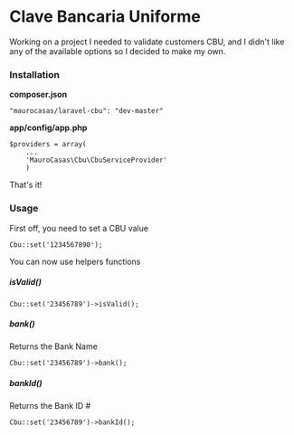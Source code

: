 Clave Bancaria Uniforme
=======================

Working on a project I needed to validate customers CBU, and I didn't like any of the available options so I decided to make my own.

### Installation
__composer.json__

    "maurocasas/laravel-cbu": "dev-master"

__app/config/app.php__

    $providers = array(
    	...
		'MauroCasas\Cbu\CbuServiceProvider'
    	)

That's it!

### Usage

First off, you need to set a CBU value

    Cbu::set('1234567890');

You can now use helpers functions

##### isValid()

    Cbu::set('23456789')->isValid();

##### bank()
Returns the Bank Name

    Cbu::set('23456789')->bank();

##### bankId()
Returns the Bank ID #

    Cbu::set('23456789')->bankId();